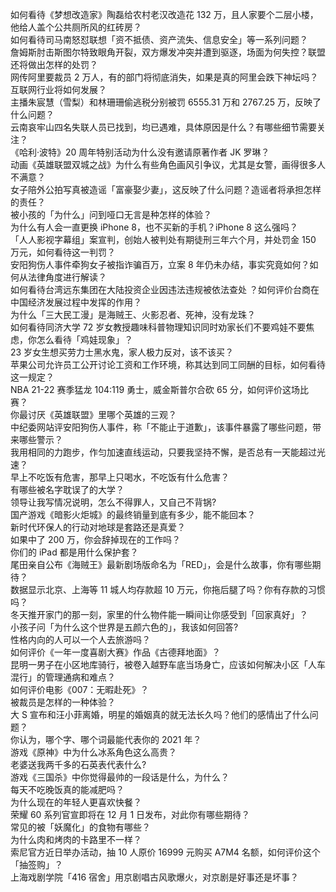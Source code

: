 如何看待《梦想改造家》陶磊给农村老汉改造花 132 万，且人家要个二层小楼，他给人盖个公共厕所风的红砖房？  
如何看待司马南怒怼联想「资不抵债、资产流失、信息安全」等一系列问题？  
詹姆斯肘击斯图尔特致眼角开裂，双方爆发冲突并遭到驱逐，场面为何失控？联盟还将做出怎样的处罚？  
网传阿里要裁员 2 万人，有的部门将彻底消失，如果是真的阿里会跌下神坛吗？互联网行业将如何发展？  
主播朱宸慧（雪梨）和林珊珊偷逃税分别被罚 6555.31 万和 2767.25 万，反映了什么问题？  
云南哀牢山四名失联人员已找到，均已遇难，具体原因是什么？有哪些细节需要关注？  
《哈利·波特》20 周年特别活动为什么没有邀请原著作者 JK 罗琳？  
动画《英雄联盟双城之战》为什么有些角色画风引争议，尤其是女警，画得很多人不满意？  
女子陪外公拍写真被造谣「富豪娶少妻」，这反映了什么问题？造谣者将承担怎样的责任？  
被小孩的「为什么」问到哑口无言是种怎样的体验？  
为什么有人会一直更换 iPhone 8，也不买新的手机？iPhone 8 这么强吗？  
「人人影视字幕组」案宣判，创始人被判处有期徒刑三年六个月，并处罚金 150 万元，如何看待这一判罚？  
安阳狗伤人事件牵狗女子被指诈骗百万，立案 8 年仍未办结，事实究竟如何？如何从法律角度进行解读？  
如何看待台湾远东集团在大陆投资企业因违法违规被依法查处 ？如何评价台商在中国经济发展过程中发挥的作用？  
为什么「三大民工漫」是海贼王、火影忍者、死神，没有龙珠？  
如何看待同济大学 72 岁女教授趣味科普物理知识同时劝家长们不要鸡娃不要焦虑，你怎么看待「鸡娃现象」？  
23 岁女生想买劳力士黑水鬼，家人极力反对，该不该买？  
苹果公司允许员工公开讨论工资和工作环境，称其达到同工同酬的目标，如何看待这一规定？  
NBA 21-22 赛季猛龙 104:119 勇士，威金斯普尔合砍 65 分，如何评价这场比赛？  
你最讨厌《英雄联盟》里哪个英雄的三观？  
中纪委网站评安阳狗伤人事件，称「不能止于道歉」，该事件暴露了哪些问题，带来哪些警示？  
我用相同的力跑步，作匀加速直线运动，只要我坚持不懈，是否总有一天能超过光速？  
早上不吃饭有危害，那早上只喝水，不吃饭有什么危害？  
有哪些被名字耽误了的大学？  
领导让我写情况说明，怎么不得罪人，又自己不背锅?  
国产游戏《暗影火炬城》的最终销量到底有多少，能不能回本？  
新时代环保人的行动对地球是套路还是真爱？  
如果中了 200 万，你会辞掉现在的工作吗？  
你们的 iPad 都是用什么保护套？  
尾田亲自公布《海贼王》最新剧场版命名为「RED」，会是什么故事，你有哪些期待？  
数据显示北京、上海等 11  城人均存款超 10 万元，你拖后腿了吗？你有存款的习惯吗？  
冬天推开家门的那一刻，家里的什么物件能一瞬间让你感受到「回家真好」？  
小孩子问「为什么这个世界是五颜六色的」，我该如何回答?  
性格内向的人可以一个人去旅游吗？  
如何评价《一年一度喜剧大赛》作品《古德拜地面》？  
昆明一男子在小区地库骑行，被卷入越野车底当场身亡，应该如何解决小区「人车混行」的管理通病和难点？  
如何评价电影《007：无暇赴死》？  
被裁员是怎样的一种体验？  
大 S 宣布和汪小菲离婚，明星的婚姻真的就无法长久吗？他们的感情出了什么问题？  
你认为，哪个字、哪个词最能代表你的 2021 年？  
游戏《原神》中为什么冰系角色这么高贵？  
老婆送我两千多的石英表代表什么?  
游戏《三国杀》中你觉得最帅的一段话是什么，为什么？  
每天不吃晚饭真的能减肥吗？  
为什么现在的年轻人更喜欢快餐？  
荣耀 60 系列官宣即将在 12 月 1 日发布，对此你有哪些期待？  
常见的被「妖魔化」的食物有哪些？  
为什么肉和烤肉的卡路里不一样？  
索尼官方近日举办活动，抽 10 人原价 16999 元购买 A7M4 名额，如何评价这个「抽签购」？  
上海戏剧学院「416 宿舍」用京剧唱古风歌爆火，对京剧是好事还是坏事？  
